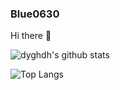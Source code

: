 

### Blue0630

Hi there 👋


![dyghdh's github stats](https://github-readme-stats.vercel.app/api?username=dyghdh&count_private=true&show_icons=true)

![Top Langs](https://github-readme-stats.vercel.app/api/top-langs/?username=dyghdh&layout=compact)
